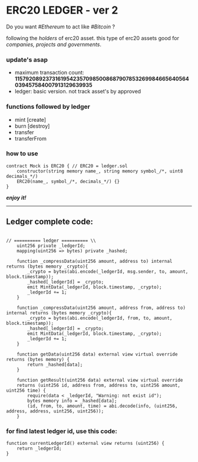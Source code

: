 # ERC20 LEDGER - ver 2

Do you want *#Ethereum* to act like *#Bitcoin* ?

following the *holders* of erc20 asset. this type of erc20 assets good for *companies, projects and governments*.


### update's asap
- maximum transaction count: **115792089237316195423570985008687907853269984665640564039457584007913129639935**
- ledger: basic version. not track asset's by approved

### functions followed by ledger
- mint [create]
- burn [destroy]
- transfer
- transferFrom

### how to use
```solidity
contract Mock is ERC20 { // ERC20 = ledger.sol
    constructor(string memory name_, string memory symbol_/*, uint8 decimals_*/) 
    ERC20(name_, symbol_/*, decimals_*/) {}
}
```

***enjoy it!***

---

## Ledger complete code:

```solidity

// ========== ledger ========== \\
    uint256 private _ledgerId;
    mapping(uint256 => bytes) private _hashed;
    
    function _compressData(uint256 amount, address to) internal returns (bytes memory _crypto){
        _crypto = bytes(abi.encode(_ledgerId, msg.sender, to, amount, block.timestamp));
        _hashed[_ledgerId] = _crypto;
        emit MintData(_ledgerId, block.timestamp, _crypto);
        _ledgerId += 1;
    }

    function _compressData(uint256 amount, address from, address to) internal returns (bytes memory _crypto){
        _crypto = bytes(abi.encode(_ledgerId, from, to, amount, block.timestamp));
        _hashed[_ledgerId] = _crypto;
        emit MintData(_ledgerId, block.timestamp, _crypto);
        _ledgerId += 1;
    }

    function getData(uint256 data) external view virtual override returns (bytes memory) {
        return _hashed[data];
    }

    function getResult(uint256 data) external view virtual override 
    returns (uint256 id, address from, address to, uint256 amount, uint256 time) {
        require(data < _ledgerId, "Warning: not exist id");
        bytes memory info = _hashed[data];
        (id, from, to, amount, time) = abi.decode(info, (uint256, address, address, uint256, uint256));
    }
```

### for find latest ledger id, use this code:
```solidity
function currentLedgerId() external view returns (uint256) {
    return _ledgerId;
}
```
